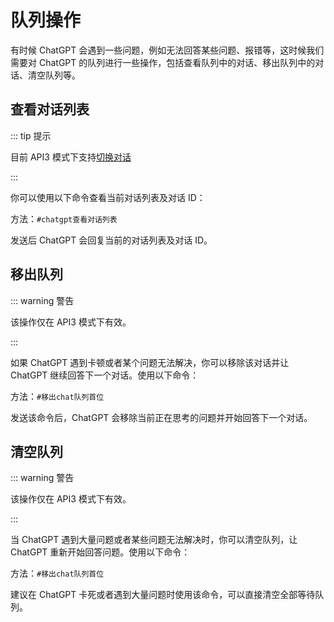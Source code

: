 # 队列操作

有时候 ChatGPT 会遇到一些问题，例如无法回答某些问题、报错等，这时候我们需要对 ChatGPT 的队列进行一些操作，包括查看队列中的对话、移出队列中的对话、清空队列等。

## 查看对话列表

::: tip 提示

目前 API3 模式下支持[切换对话](/admin/chat)

:::

你可以使用以下命令查看当前对话列表及对话 ID：

方法：`#chatgpt查看对话列表`

发送后 ChatGPT 会回复当前的对话列表及对话 ID。

## 移出队列

::: warning 警告

该操作仅在 API3 模式下有效。

:::

如果 ChatGPT 遇到卡顿或者某个问题无法解决，你可以移除该对话并让 ChatGPT 继续回答下一个对话。使用以下命令：

方法：`#移出chat队列首位`

发送该命令后，ChatGPT 会移除当前正在思考的问题并开始回答下一个对话。

## 清空队列

::: warning 警告

该操作仅在 API3 模式下有效。

:::

当 ChatGPT 遇到大量问题或者某些问题无法解决时，你可以清空队列，让 ChatGPT 重新开始回答问题。使用以下命令：

方法：`#移出chat队列首位`

建议在 ChatGPT 卡死或者遇到大量问题时使用该命令，可以直接清空全部等待队列。